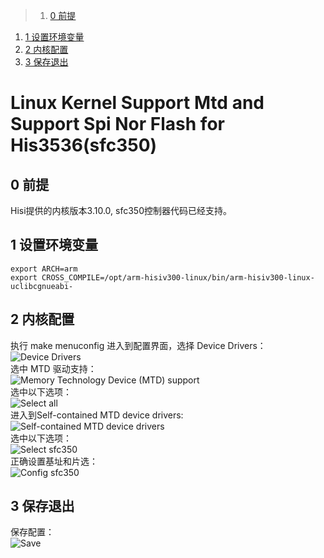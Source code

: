 >1. [0 前提](#0前提 "0 前提")
1. [1 设置环境变量](#1设置环境变量 "1 设置环境变量")
1. [2 内核配置](#2内核配置 "2 内核配置")
1. [3 保存退出](#3保存退出 "3 保存退出")

# Linux Kernel Support Mtd and Support Spi Nor Flash for His3536(sfc350)

## 0 前提
Hisi提供的内核版本3.10.0, sfc350控制器代码已经支持。

## 1 设置环境变量
	export ARCH=arm
	export CROSS_COMPILE=/opt/arm-hisiv300-linux/bin/arm-hisiv300-linux-uclibcgnueabi-

## 2 内核配置
执行 make menuconfig 进入到配置界面，选择 Device Drivers：  
	![Device Drivers](assets/002/001-93328f84.png "Device Drivers")  
选中 MTD 驱动支持：  
	![Memory Technology Device (MTD) support](assets/002/001-93328f84.png "Memory Technology Device (MTD) support")  
选中以下选项：  
	![Select all](assets/002/001-7141440e.png "Select All")  
进入到Self-contained MTD device drivers:  
	![Self-contained MTD device drivers](assets/002/001-e926d0d5.png "Self-contained MTD device drivers")  
选中以下选项：  
	![Select sfc350](assets/002/001-023bde1f.png "Select sfc350")  
正确设置基址和片选：  
	![Config sfc350](assets/002/001-1511e7b9.png "Config sfc350")

## 3 保存退出  
保存配置：  
 	![Save](assets/002/001-b20a6d59.png "Save")  
